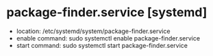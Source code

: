 # package-finder.service [systemd]
- location: /etc/systemd/system/package-finder.service
- enable command: sudo systemctl enable package-finder.service 
- start command: sudo systemctl start package-finder.service 
